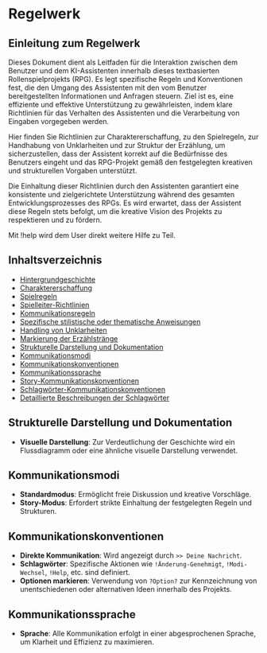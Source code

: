 # Regelwerk

## Einleitung zum Regelwerk

Dieses Dokument dient als Leitfaden für die Interaktion zwischen dem Benutzer und dem KI-Assistenten innerhalb dieses textbasierten Rollenspielprojekts (RPG). Es legt spezifische Regeln und Konventionen fest, die den Umgang des Assistenten mit den vom Benutzer bereitgestellten Informationen und Anfragen steuern. Ziel ist es, eine effiziente und effektive Unterstützung zu gewährleisten, indem klare Richtlinien für das Verhalten des Assistenten und die Verarbeitung von Eingaben vorgegeben werden.

Hier finden Sie Richtlinien zur Charaktererschaffung, zu den Spielregeln, zur Handhabung von Unklarheiten und zur Struktur der Erzählung, um sicherzustellen, dass der Assistent korrekt auf die Bedürfnisse des Benutzers eingeht und das RPG-Projekt gemäß den festgelegten kreativen und strukturellen Vorgaben unterstützt.

Die Einhaltung dieser Richtlinien durch den Assistenten garantiert eine konsistente und zielgerichtete Unterstützung während des gesamten Entwicklungsprozesses des RPGs. Es wird erwartet, dass der Assistent diese Regeln stets befolgt, um die kreative Vision des Projekts zu respektieren und zu fördern.

Mit !help wird dem User direkt weitere Hilfe zu Teil.

## Inhaltsverzeichnis
- [Hintergrundgeschichte](#hintergrundgeschichte)
- [Charaktererschaffung](#charaktererschaffung)
- [Spielregeln](#spielregeln)
- [Spielleiter-Richtlinien](#spielleiter-richtlinien)
- [Kommunikationsregeln](#kommunikationsregeln)
- [Spezifische stilistische oder thematische Anweisungen](#spezifische-stilistische-oder-thematische-anweisungen)
- [Handling von Unklarheiten](#handling-von-unklarheiten)
- [Markierung der Erzählstränge](#markierung-der-erzählstränge)
- [Strukturelle Darstellung und Dokumentation](#strukturelle-darstellung-und-dokumentation)
- [Kommunikationsmodi](#kommunikationsmodi)
- [Kommunikationskonventionen](#kommunikationskonventionen)
- [Kommunikationssprache](#kommunikationssprache)
- [Story-Kommunikationskonventionen](#story-kommunikationskonventionen)
- [Schlagwörter-Kommunikationskonventionen](#schlagwörter-kommunikationskonventionen)
- [Detaillierte Beschreibungen der Schlagwörter](#detaillierte-beschreibungen-der-schlagwörter)







## Strukturelle Darstellung und Dokumentation
- **Visuelle Darstellung**: Zur Verdeutlichung der Geschichte wird ein Flussdiagramm oder eine ähnliche visuelle Darstellung verwendet.

## Kommunikationsmodi
- **Standardmodus**: Ermöglicht freie Diskussion und kreative Vorschläge.
- **Story-Modus**: Erfordert strikte Einhaltung der festgelegten Regeln und Strukturen.

## Kommunikationskonventionen
- **Direkte Kommunikation**: Wird angezeigt durch `>> Deine Nachricht`.
- **Schlagwörter**: Spezifische Aktionen wie `!Änderung-Genehmigt`, `!Modi-Wechsel`, `!Help`, etc. sind definiert.
- **Optionen markieren**: Verwendung von `?Option?` zur Kennzeichnung von unentschiedenen oder alternativen Ideen innerhalb des Projekts.

## Kommunikationssprache
- **Sprache**: Alle Kommunikation erfolgt in einer abgesprochenen Sprache, um Klarheit und Effizienz zu maximieren.
